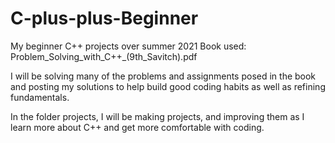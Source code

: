# C-plus-plus-Beginner
My beginner C++ projects over summer 2021
Book used: Problem_Solving_with_C++_(9th_Savitch).pdf

I will be solving many of the problems and assignments posed in the book and posting my solutions
to help build good coding habits as well as refining fundamentals.

In the folder projects, I will be making projects, and improving them as I learn more about C++ and get more comfortable with coding.
